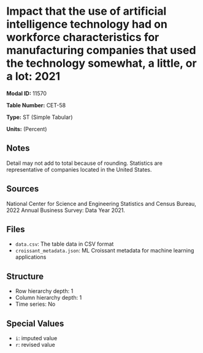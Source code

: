 # Impact that the use of artificial intelligence technology had on workforce characteristics for manufacturing companies that used the technology somewhat, a little, or a lot: 2021

**Modal ID:** 11570

**Table Number:** CET-58

**Type:** ST (Simple Tabular)

**Units:** (Percent)

## Notes

Detail may not add to total because of rounding. Statistics are representative of companies located in the United States.

## Sources

National Center for Science and Engineering Statistics and Census Bureau, 2022 Annual Business Survey: Data Year 2021.

## Files

- `data.csv`: The table data in CSV format
- `croissant_metadata.json`: ML Croissant metadata for machine learning applications

## Structure

- Row hierarchy depth: 1
- Column hierarchy depth: 1
- Time series: No

## Special Values

- `i`: imputed value
- `r`: revised value
